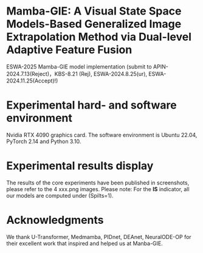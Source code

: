 # Mamba-GIE: A Visual State Space Models-Based Generalized Image Extrapolation Method via Dual-level Adaptive Feature Fusion
ESWA-2025
Mamba-GIE model implementation 
(submit to APIN-2024.7.13(Reject)，KBS-8.21 (Rej), ESWA-2024.8.25(ur), ESWA-2024.11.25(Accept)!)

# Experimental hard- and software environment
Nvidia RTX 4090 graphics card. The software environment is Ubuntu 22.04, PyTorch 2.14 and Python 3.10. 
# Experimental results display
The results of the core experiments have been published in screenshots, please refer to the 4 xxx.png images. Please note: For the **IS** indicator, all our models are computed under (Spilts=1).
# Acknowledgments
We thank U-Transformer, Medmamba, PIDnet, DEAnet, NeuralODE-OP for their excellent work that inspired and helped us at Manba-GIE.

